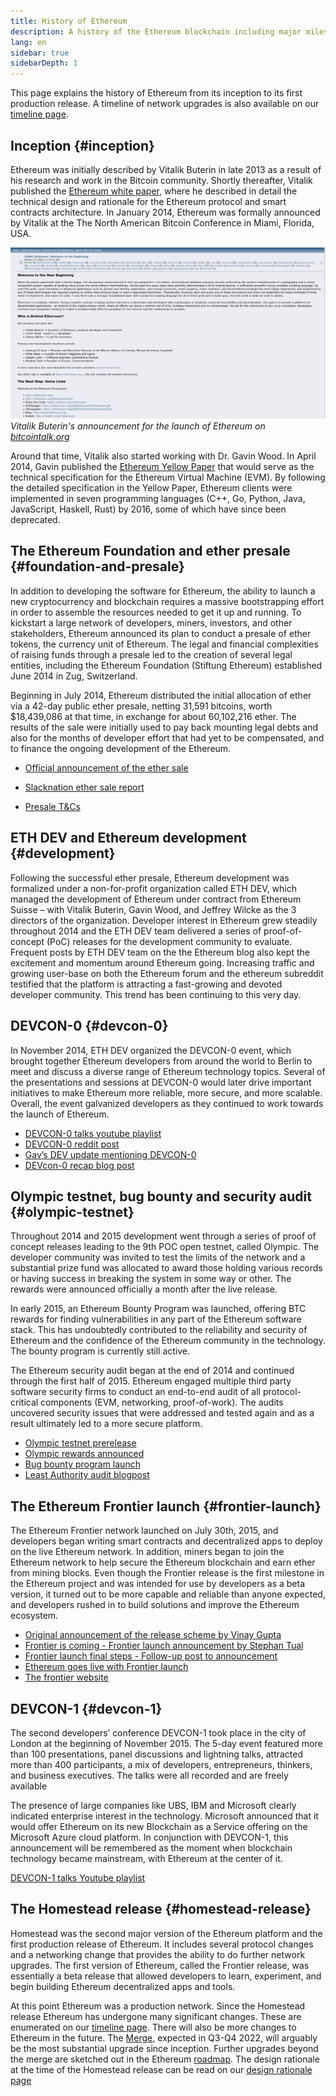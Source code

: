 ```yaml
---
title: History of Ethereum
description: A history of the Ethereum blockchain including major milestones, releases, and forks.
lang: en
sidebar: true
sidebarDepth: 1
---
```


This page explains the history of Ethereum from its inception to its first production release. A timeline of network upgrades is also available on our [timeline page](/history/network-upgrades).

## Inception {#inception}

Ethereum was initially described by Vitalik Buterin in late 2013 as a result of his research and work in the Bitcoin community. Shortly thereafter, Vitalik published the [Ethereum white paper](/whitepaper/whitepaper-pdf), where he described in detail the technical design and rationale for the Ethereum protocol and smart contracts architecture. In January 2014, Ethereum was formally announced by Vitalik at the The North American Bitcoin Conference in Miami, Florida, USA.

![image](bitcointalk_post.png)
_Vitalik Buterin's announcement for the launch of Ethereum on [bitcointalk.org](https://bitcointalk.org/index.php?topic=428589.0)_

Around that time, Vitalik also started working with Dr. Gavin Wood. In April 2014, Gavin published the [Ethereum Yellow Paper](https://ethereum.github.io/yellowpaper/paper.pdf) that would serve as the technical specification for the Ethereum Virtual Machine (EVM). By following the detailed specification in the Yellow Paper, Ethereum clients were implemented in seven programming languages (C++, Go, Python, Java, JavaScript, Haskell, Rust) by 2016, some of which have since been deprecated.

## The Ethereum Foundation and ether presale {#foundation-and-presale}

In addition to developing the software for Ethereum, the ability to launch a new cryptocurrency and blockchain requires a massive bootstrapping effort in order to assemble the resources needed to get it up and running. To kickstart a large network of developers, miners, investors, and other stakeholders, Ethereum announced its plan to conduct a presale of ether tokens, the currency unit of Ethereum. The legal and financial complexities of raising funds through a presale led to the creation of several legal entities, including the Ethereum Foundation (Stiftung Ethereum) established June 2014 in Zug, Switzerland.

Beginning in July 2014, Ethereum distributed the initial allocation of ether via a 42-day public ether presale, netting 31,591 bitcoins, worth $18,439,086 at that time, in exchange for about 60,102,216 ether. The results of the sale were initially used to pay back mounting legal debts and also for the months of developer effort that had yet to be compensated, and to finance the ongoing development of the Ethereum.

- [Official announcement of the ether sale](https://blog.ethereum.org/2014/07/22/launching-the-ether-sale)

- [Slacknation ether sale report](https://medium.com/@slacknation/overview-ethereum-s-initial-public-sale-563c05e95501)

- [Presale T&Cs](https://www.cryptocompare.com/media/1383735/pdfs-termsandconditionsoftheethereumgenesissale.pdf)

## ETH DEV and Ethereum development {#development}

Following the successful ether presale, Ethereum development was formalized under a non-for-profit organization called ETH DEV, which managed the development of Ethereum under contract from Ethereum Suisse – with Vitalik Buterin, Gavin Wood, and Jeffrey Wilcke as the 3 directors of the organization. Developer interest in Ethereum grew steadily throughout 2014 and the ETH DEV team delivered a series of proof-of-concept (PoC) releases for the development community to evaluate. Frequent posts by ETH DEV team on the the Ethereum blog also kept the excitement and momentum around Ethereum going. Increasing traffic and growing user-base on both the Ethereum forum and the ethereum subreddit testified that the platform is attracting a fast-growing and devoted developer community. This trend has been continuing to this very day.

## DEVCON-0 {#devcon-0}

In November 2014, ETH DEV organized the DEVCON-0 event, which brought together Ethereum developers from around the world to Berlin to meet and discuss a diverse range of Ethereum technology topics. Several of the presentations and sessions at DEVCON-0 would later drive important initiatives to make Ethereum more reliable, more secure, and more scalable. Overall, the event galvanized developers as they continued to work towards the launch of Ethereum.

- [DEVCON-0 talks youtube playlist](https://www.youtube.com/watch?v=_BvvUlKDqp0&list=PLJqWcTqh_zKEjpSej3ddtDOKPRGl_7MhS)
- [DEVCON-0 reddit post](https://www.reddit.com/r/ethereum/comments/2nle7m/community_update_whats_going_on_devcon0/)
- [Gav’s DEV update mentioning DEVCON-0](https://blog.ethereum.org/2014/11/18/gavs-d%CE%BEv-update-iii/)
- [DEVcon-0 recap blog post](https://blog.ethereum.org/2014/12/05/d%CE%BEvcon-0-recap/)

## Olympic testnet, bug bounty and security audit {#olympic-testnet}

Throughout 2014 and 2015 development went through a series of proof of concept releases leading to the 9th POC open testnet, called Olympic. The developer community was invited to test the limits of the network and a substantial prize fund was allocated to award those holding various records or having success in breaking the system in some way or other. The rewards were announced officially a month after the live release.

In early 2015, an Ethereum Bounty Program was launched, offering BTC rewards for finding vulnerabilities in any part of the Ethereum software stack. This has undoubtedly contributed to the reliability and security of Ethereum and the confidence of the Ethereum community in the technology. The bounty program is currently still active.

The Ethereum security audit began at the end of 2014 and continued through the first half of 2015. Ethereum engaged multiple third party software security firms to conduct an end-to-end audit of all protocol-critical components (EVM, networking, proof-of-work). The audits uncovered security issues that were addressed and tested again and as a result ultimately led to a more secure platform.

- [Olympic testnet prerelease](https://blog.ethereum.org/2015/05/09/olympic-frontier-pre-release/)
- [Olympic rewards announced](https://blog.ethereum.org/2015/08/26/olympic-rewards-announced/)
- [Bug bounty program launch](https://blog.ethereum.org/2015/03/20/juttas-update-bug-bounty-program-security-audit/)
- [Least Authority audit blogpost](https://blog.ethereum.org/2015/07/07/know-ethereum-secure/)

## The Ethereum Frontier launch {#frontier-launch}

The Ethereum Frontier network launched on July 30th, 2015, and developers began writing smart contracts and decentralized apps to deploy on the live Ethereum network. In addition, miners began to join the Ethereum network to help secure the Ethereum blockchain and earn ether from mining blocks. Even though the Frontier release is the first milestone in the Ethereum project and was intended for use by developers as a beta version, it turned out to be more capable and reliable than anyone expected, and developers rushed in to build solutions and improve the Ethereum ecosystem.

- [Original announcement of the release scheme by Vinay Gupta](https://blog.ethereum.org/2015/03/03/ethereum-launch-process/)
- [Frontier is coming - Frontier launch announcement by Stephan Tual](https://blog.ethereum.org/2015/07/22/frontier-is-coming-what-to-expect-and-how-to-prepare/)
- [Frontier launch final steps - Follow-up post to announcement](https://blog.ethereum.org/2015/07/27/final-steps/)
- [Ethereum goes live with Frontier launch](https://blog.ethereum.org/2015/07/30/ethereum-launches/)
- [The frontier website](https://web.archive.org/web/20160207033817/https://ethereum.org/)

## DEVCON-1 {#devcon-1}

The second developers’ conference DEVCON-1 took place in the city of London at the beginning of November 2015. The 5-day event featured more than 100 presentations, panel discussions and lightning talks, attracted more than 400 participants, a mix of developers, entrepreneurs, thinkers, and business executives. The talks were all recorded and are freely available

The presence of large companies like UBS, IBM and Microsoft clearly indicated enterprise interest in the technology. Microsoft announced that it would offer Ethereum on its new Blockchain as a Service offering on the Microsoft Azure cloud platform. In conjunction with DEVCON-1, this announcement will be remembered as the moment when blockchain technology became mainstream, with Ethereum at the center of it.

[DEVCON-1 talks Youtube playlist](https://www.youtube.com/playlist?list=PLJqWcTqh_zKHQUFX4IaVjWjfT2tbS4NVk)

## The Homestead release {#homestead-release}

Homestead was the second major version of the Ethereum platform and the first production release of Ethereum. It includes several protocol changes and a networking change that provides the ability to do further network upgrades. The first version of Ethereum, called the Frontier release, was essentially a beta release that allowed developers to learn, experiment, and begin building Ethereum decentralized apps and tools.

At this point Ethereum was a production network. Since the Homestead release Ethereum has undergone many significant changes. These are enumerated on our [timeline page](/history/network-upgrades). There will also be more changes to Ethereum in the future. The [Merge](/upgrades/merge), expected in Q3-Q4 2022, will arguably be the most substantial upgrade since inception. Further upgrades beyond the merge are sketched out in the Ethereum [roadmap](https://ethereum-magicians.org/t/a-rollup-centric-ethereum-roadmap/4698). The design rationale at the time of the Homestead release can be read on our [design rationale page](/history/design-rationale/)
